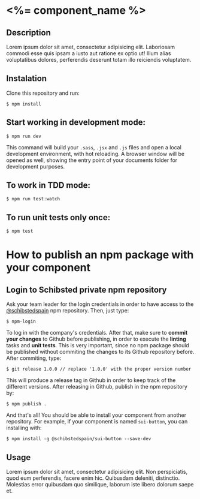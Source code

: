 # <%= component_name %>

## Description
Lorem ipsum dolor sit amet, consectetur adipisicing elit. Laboriosam commodi esse quis ipsam a iusto aut ratione ex optio ut! Illum alias voluptatibus dolores, perferendis deserunt totam illo reiciendis voluptatem.

## Instalation
Clone this repository and run:
```
$ npm install
```

## Start working in development mode:
```
$ npm run dev
```
This command will build your `.sass`, `.jsx` and `.js` files and open a local development environment, with hot reloading. A browser window will be opened as well, showing the entry point of your documents folder for development purposes.

## To work in TDD mode:
```
$ npm run test:watch
```
## To run unit tests only once:
```
$ npm test
```
# How to publish an npm package with your component
## Login to Schibsted private npm repository
Ask your team leader for the login credentials in order to have access to the [@schibstedspain](https://www.npmjs.com/~schibstedspain) npm repository. Then, just type:
```
$ npm-login
````
To log in with the company's credentials. After that, make sure to **commit your changes** to Github before publishing, in order to execute the **linting** tasks and **unit tests**. This is very important, since no npm package should be published without commiting the changes to its Github repository before. After commiting, type:
```
$ git release 1.0.0 // replace '1.0.0' with the proper version number
```
This will produce a release tag in Github in order to keep track of the different versions. After releasing in Github, publish in the npm repository by:
```
$ npm publish .
```
And that's all! You should be able to install your component from another repository. For example, if your component is named `sui-button`, you can installing with:
```
$ npm install -g @schibstedspain/sui-button --save-dev
```

## Usage
Lorem ipsum dolor sit amet, consectetur adipisicing elit. Non perspiciatis, quod eum perferendis, facere enim hic. Quibusdam deleniti, distinctio. Molestias error quibusdam quo similique, laborum iste libero dolorum saepe et.
